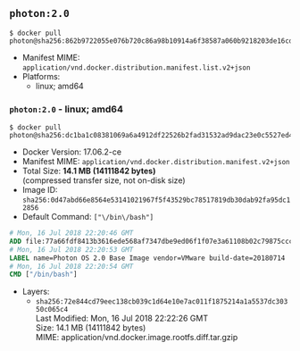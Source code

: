 ## `photon:2.0`

```console
$ docker pull photon@sha256:862b9722055e076b720c86a98b10914a6f38587a060b9218203de16cd4dd4b68
```

-	Manifest MIME: `application/vnd.docker.distribution.manifest.list.v2+json`
-	Platforms:
	-	linux; amd64

### `photon:2.0` - linux; amd64

```console
$ docker pull photon@sha256:dc1ba1c08381069a6a4912df22526b2fad31532ad9dac23e0c5527ed45a44c18
```

-	Docker Version: 17.06.2-ce
-	Manifest MIME: `application/vnd.docker.distribution.manifest.v2+json`
-	Total Size: **14.1 MB (14111842 bytes)**  
	(compressed transfer size, not on-disk size)
-	Image ID: `sha256:0d47abd66e8564e53141021967f5f43529bc78517819db30dab92fa95dc12856`
-	Default Command: `["\/bin\/bash"]`

```dockerfile
# Mon, 16 Jul 2018 22:20:46 GMT
ADD file:77a66fdf8413b3616ede568af7347dbe9ed06f1f07e3a61108b02c79875ccc74 in / 
# Mon, 16 Jul 2018 22:20:53 GMT
LABEL name=Photon OS 2.0 Base Image vendor=VMware build-date=20180714
# Mon, 16 Jul 2018 22:20:54 GMT
CMD ["/bin/bash"]
```

-	Layers:
	-	`sha256:72e844cd79eec138cb039c1d64e10e7ac011f1875214a1a5537dc30350c065c4`  
		Last Modified: Mon, 16 Jul 2018 22:22:26 GMT  
		Size: 14.1 MB (14111842 bytes)  
		MIME: application/vnd.docker.image.rootfs.diff.tar.gzip
